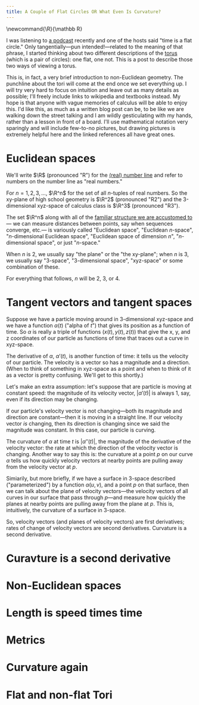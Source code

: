 ```yaml
---
title: A Couple of Flat Circles OR What Even Is Curvature?
---
```

\newcommand{\R}{\mathbb R}

I was listening to [a podcast][money stuff] recently and one of the hosts said
"time is a flat circle." Only tangentially—pun intended!—related to the meaning
of that phrase, I started thinking about two different descriptions of the [torus][torus]
(which is a pair of circles): one flat, one not.
This is a post to describe those two ways of viewing a torus.

This is, in fact, a very brief introduction to non-Euclidean geometry.
The punchline about the tori will come at the end once we set everything up.
I will try very hard to focus on intuition and leave out as many details as possible;
I'll freely include links to wikipedia and textbooks instead.
My hope is that anyone with vague memories of calculus will be able to enjoy this.
I'd like this, as much as a written blog post can be, to be like
we are walking down the street talking and I am wildly gesticulating with my hands,
rather than a lesson in front of a board.
I'll use mathematical notation very sparingly and will include few-to-no pictures,
but drawing pictures is extremely helpful here and the linked references all have great ones.

# Euclidean spaces

We'll write $\R$ (pronounced "R") for the [(real) number line][reals] and refer to numbers
on the number line as "real numbers."

For $n = 1, 2, 3, \ldots$, $\R^n$ for the set of all $n$-tuples of real numbers.
So the xy-plane of high school geometry is $\R^2$ (pronounced "R2") and the 3-dimensional
xyz-space of calculus class is $\R^3$ (pronounced "R3").

The set $\R^n$ along with all of the [familiar structure we are accustomed to][euclidean]—
we can measure distances between points, say when sequences converge, etc.—
is variously called
"Euclidean space",
"Euclidean $n$-space",
"$n$-dimensional Euclidean space",
"Euclidean space of dimension $n$",
"$n$-dimensional space",
or just "$n$-space."

When $n$ is $2$, we usually say "the plane" or the "the xy-plane";
when $n$ is $3$, we usually say "$3$-space", "$3$-dimensional space", "xyz-space"
or some combination of these.

For everything that follows, $n$ will be $2$, $3$, or $4$.

# Tangent vectors and tangent spaces

Suppose we have a particle moving around in $3$-dimensional xyz-space and we have
a function $\alpha(t)$ ("alpha of $t$") that gives its position as a function of time.
So $\alpha$ is really a triple of functions $(x(t), y(t), z(t))$ that give the x, y, and z
coordinates of our particle as functions of time that traces out a curve in xyz-space.

The derivative of $\alpha$, $\alpha'(t)$, is another function of time:
it tells us the velocity of our particle.
The velocity is a vector so has a magnitude and a direction.
(When to think of something in xyz-space as a point and when to think of it as a vector
is pretty confusing. We'll get to this shortly.)

Let's make an extra assumption: let's suppose that are particle is moving at constant
speed: the magnitude of its velocity vector, $\vert \alpha'(t)\vert$ is always $1$,
say, even if its direction may be changing.

If our particle's velocity vector is not changing—both its magnitude and direction
are constant—then it is moving in a straight line.
If our velocity vector *is* changing, then its direction is changing since we said
the magnitude was constant. In this case, our particle is curving.

The curvature of $\alpha$ at time $t$ is $\vert \alpha''(t)\vert$,
the magnitude of the derivative of the velocity vector:
the rate at which the direction of the velocity vector is changing.
Another way to say this is: the curvature at a point $p$ on our curve $\alpha$
tells us how quickly velocity vectors at nearby points are pulling away from the velocity vector at $p$.

Simiarily, but more briefly, if we have a surface in $3$-space described
("parameterized") by a function $\alpha(u,v)$, and a point $p$ on that surface,
then we can talk about the plane of velocity vectors—the velocity vectors of all curves in our surface
that pass through $p$—and measure how quickly the planes at nearby points are pulling away
from the plane at $p$. This is, intuitively, the curvature of a surface in $3$-space.

So, velocity vectors (and planes of velocity vectors) are first derivatives;
rates of change of velocity vectors are second derivatives.
Curvature is a second derivative.


# Curavture is a second derivative



# Non-Euclidean spaces

# Length is speed times time

# Metrics

# Curvature again

# Flat and non-flat Tori

[euclidean]: https://en.wikipedia.org/wiki/Euclidean_space
[money stuff]: https://www.bloomberg.com/podcasts/series/money-stuff
[reals]: https://en.wikipedia.org/wiki/Real_number
[torus]: https://en.wikipedia.org/wiki/Torus
